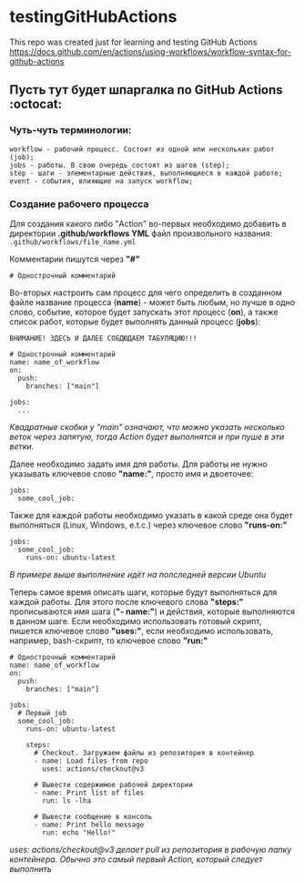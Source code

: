 # testingGitHubActions
This repo was created just for learning and testing GitHub Actions  
https://docs.github.com/en/actions/using-workflows/workflow-syntax-for-github-actions

## Пусть тут будет шпаргалка по GitHub Actions :octocat:
### Чуть-чуть терминологии:  
```
workflow - рабочий процесс. Состоит из одной или нескольких работ (job);  
jobs - работы. В свою очередь состоят из шагов (step);  
step - шаги - элементарные действия, выполняющиеся в каждой работе;  
event - события, влияющие на запуск workflow;  
```

### Создание рабочего процесса
Для создания какого либо "Action" во-первых необходимо добавить в директории **.github/workflows YML** файл произвольного названия:  
```.github/workflows/file_name.yml```

Комментарии пишутся через **"#"**
```
# Однострочный комментарий 
```

Во-вторых настроить сам процесс для чего определить в созданном файле название процесса (**name**) - может быть любым, но лучше в одно слово, событие, которое будет запускать этот процесс (**on**), а также список работ, которые будет выполнять данный процесс (**jobs**):  
```
ВНИМАНИЕ! ЗДЕСЬ И ДАЛЕЕ СОБДЮДАЕМ ТАБУЛЯЦИЮ!!!
```
```YML
# Однострочный комментарий 
name: name_of_workflow
on:
  push:
    branches: ["main"]
    
jobs:
  ...
```
*Квадратные скобки у "main" означают, что можно указать несколько веток через запятую, тогда Action будет выполнятся и при пуше в эти ветки.*

Далее необходимо задать имя для работы. Для работы не нужно указывать ключевое слово **"name:"**, просто имя и двоеточее:
```YML
jobs:
  some_cool_job:
```
Также для каждой работы необходимо указать в какой среде она будет выполняться (Linux, Windows, e.t.c.) через ключевое слово **"runs-on:"**
```YML
jobs:
  some_cool_job:
    runs-on: ubuntu-latest
```
*В примере выше выполнение идёт на полследней версии Ubuntu* 

Теперь самое время описать шаги, которые будут выполняться для каждой работы. Для этого после ключевого слова **"steps:"** прописываются имя шага (**"- name:"**) и действия, которые выполняются в данном шаге. Если необходимо использовать готовый скрипт, пишется ключевое слово **"uses:"**, если необходимо использовать, например, bash-скрипт, то ключевое слово **"run:"**
```YML
# Однострочный комментарий 
name: name_of_workflow
on:
  push:
    branches: ["main"]
    
jobs:
  # Первый job
  some_cool_job:
    runs-on: ubuntu-latest
    
    steps:
      # Checkout. Загружаем файлы из репозитория в контейнер
      - name: Load files from repo
        uses: actions/checkout@v3
      
      # Вывести содержимое рабочей директории
      - name: Print list of files
        run: ls -lha
      
      # Вывести сообщение в консоль
      - name: Print hello message
        run: echo "Hello!"
```
*uses: actions/checkout@v3 делает pull из репозитория в рабочую папку контейнера. Обычно это самый первый Action, который следует выполнить*
